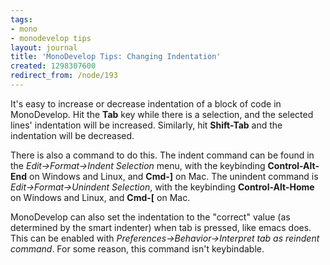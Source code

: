 ```yaml
---
tags:
- mono
- monodevelop tips
layout: journal
title: 'MonoDevelop Tips: Changing Indentation'
created: 1298307600
redirect_from: /node/193
---
```

It's easy to increase or decrease indentation of a block of code in MonoDevelop. Hit the <strong>Tab</strong> key while there is a selection, and the selected lines' indentation will be increased. Similarly, hit <strong>Shift-Tab</strong> and the indentation will be decreased.<!--break-->

There is also a command to do this. The indent command can be found in the _Edit->Format->Indent Selection_ menu, with the keybinding <strong>Control-Alt-End</strong> on Windows and Linux, and <strong>Cmd-]</strong> on Mac.  The unindent command is _Edit->Format->Unindent Selection_, with the keybinding <strong>Control-Alt-Home</strong> on Windows and Linux, and <strong>Cmd-[</strong> on Mac. 

MonoDevelop can also set the indentation to the "correct" value (as determined by the smart indenter) when tab is pressed, like emacs does. This can be enabled with _Preferences->Behavior->Interpret tab as reindent command_. For some reason, this command isn't keybindable.
